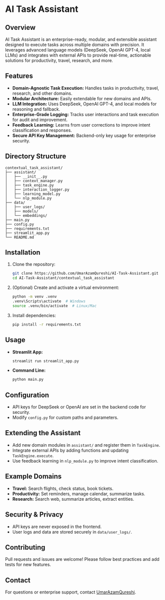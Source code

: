 # AI Task Assistant

## Overview
AI Task Assistant is an enterprise-ready, modular, and extensible assistant designed to execute tasks across multiple domains with precision. It leverages advanced language models (DeepSeek, OpenAI GPT-4, local LLMs) and integrates with external APIs to provide real-time, actionable solutions for productivity, travel, research, and more.

## Features
- **Domain-Agnostic Task Execution:** Handles tasks in productivity, travel, research, and other domains.
- **Modular Architecture:** Easily extendable for new domains and APIs.
- **LLM Integration:** Uses DeepSeek, OpenAI GPT-4, and local models for reasoning and fallback.
- **Enterprise-Grade Logging:** Tracks user interactions and task execution for audit and improvement.
- **Feedback Learning:** Learns from user corrections to improve intent classification and responses.
- **Secure API Key Management:** Backend-only key usage for enterprise security.

## Directory Structure
```
contextual_task_assistant/
├── assistant/
│   ├── __init__.py
│   ├── context_manager.py
│   ├── task_engine.py
│   ├── interaction_logger.py
│   ├── learning_model.py
│   └── nlp_module.py
├── data/
│   ├── user_logs/
│   ├── models/
│   └── embeddings/
├── main.py
├── config.py
├── requirements.txt
├── streamlit_app.py
└── README.md
```

## Installation
1. Clone the repository:
   ```bash
   git clone https://github.com/UmarAzamQureshi/AI-Task-Assistant.git
   cd AI-Task-Assistant/contextual_task_assistant
   ```
2. (Optional) Create and activate a virtual environment:
   ```bash
   python -m venv .venv
   .venv\Scripts\activate  # Windows
   source .venv/bin/activate  # Linux/Mac
   ```
3. Install dependencies:
   ```bash
   pip install -r requirements.txt
   ```

## Usage
- **Streamlit App:**
  ```bash
  streamlit run streamlit_app.py
  ```
- **Command Line:**
  ```bash
  python main.py
  ```

## Configuration
- API keys for DeepSeek or OpenAI are set in the backend code for security.
- Modify `config.py` for custom paths and parameters.

## Extending the Assistant
- Add new domain modules in `assistant/` and register them in `TaskEngine`.
- Integrate external APIs by adding functions and updating `TaskEngine.execute`.
- Use feedback learning in `nlp_module.py` to improve intent classification.

## Example Domains
- **Travel:** Search flights, check status, book tickets.
- **Productivity:** Set reminders, manage calendar, summarize tasks.
- **Research:** Search web, summarize articles, extract entities.

## Security & Privacy
- API keys are never exposed in the frontend.
- User logs and data are stored securely in `data/user_logs/`.

## Contributing
Pull requests and issues are welcome! Please follow best practices and add tests for new features.

## Contact
For questions or enterprise support, contact [UmarAzamQureshi](https://github.com/UmarAzamQureshi).
